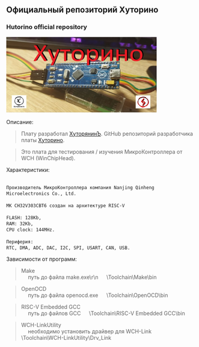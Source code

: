 
## Официальный репозиторий Хуторино
### Hutorino official repository


<div>
  <a href="https://hutoryanin.ru/">
    <img src="https://github.com/Hutorino/Hutorino/blob/main/Images/Hutorino.jpg" width="400" height="200">
  </a>
</div>


Описание:

> Плату разработал [ХуторянинЪ](https://hutoryanin.ru/). GitHub репозиторий разработчика платы [Хуторино](https://github.com/ogneyar/Hutorino).

> Это плата для тестирования / изучения МикроКонтроллера от WCH (WinChipHead).


Характеристики:

```

Производитель МикроКонтроллера компания Nanjing Qinheng Microelectronics Co., Ltd.

МК CH32V303CBT6 создан на архитектуре RISC-V

FLASH: 128Kb, 
RAM: 32Kb,
CPU clock: 144MHz.

Периферия:
RTC, DMA, ADC, DAC, I2C, SPI, USART, CAN, USB.

```


Зависимости от программ:

> Make <br>
&emsp; путь до файла make.exe\r\n
&emsp; \Toolchain\Make\bin

> OpenOCD <br>
&emsp; путь до файла openocd.exe
&emsp; \Toolchain\OpenOCD\bin

> RISC-V Embedded GCC <br>
&emsp; путь до файлов GCC
&emsp; \Toolchain\RISC-V Embedded GCC\bin

> WCH-LinkUtility <br>
&emsp; необходимо установить драйвер для WCH-Link
&emsp; \Toolchain\WCH-LinkUtility\Drv_Link

